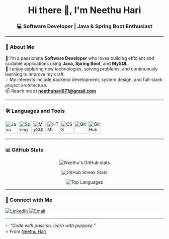 <h1 align="center">Hi there 👋, I'm Neethu Hari</h1>
<h3 align="center">💻 Software Developer | Java & Spring Boot Enthusiast</h3>

---

### 🌟 About Me  
🚀 I'm a passionate **Software Developer** who loves building efficient and scalable applications using **Java**, **Spring Boot**, and **MySQL**.  
🎯 I enjoy exploring new technologies, solving problems, and continuously learning to improve my craft.  
💡 My interests include backend development, system design, and full-stack project architecture.  
📫 Reach me at **neethuhari671@gmail.com**

---

### 🛠️ Languages and Tools  
<p align="left">
  <img src="https://cdn.jsdelivr.net/gh/devicons/devicon/icons/java/java-original.svg" alt="Java" width="40" height="40"/>
  <img src="https://cdn.jsdelivr.net/gh/devicons/devicon/icons/spring/spring-original.svg" alt="Spring Boot" width="40" height="40"/>
  <img src="https://cdn.jsdelivr.net/gh/devicons/devicon/icons/mysql/mysql-original.svg" alt="MySQL" width="40" height="40"/>
  <img src="https://cdn.jsdelivr.net/gh/devicons/devicon/icons/html5/html5-original.svg" alt="HTML" width="40" height="40"/>
  <img src="https://cdn.jsdelivr.net/gh/devicons/devicon/icons/css3/css3-original.svg" alt="CSS" width="40" height="40"/>
  <img src="https://cdn.jsdelivr.net/gh/devicons/devicon/icons/git/git-original.svg" alt="Git" width="40" height="40"/>
  <img src="https://cdn.jsdelivr.net/gh/devicons/devicon/icons/github/github-original.svg" alt="GitHub" width="40" height="40"/>
</p>

---

### 📊 GitHub Stats  
<p align="center">
  <img src="https://github-readme-stats.vercel.app/api?username=neethuhari&show_icons=true&theme=tokyonight" alt="Neethu's GitHub stats" />
</p>

<p align="center">
  <img src="https://github-readme-streak-stats.herokuapp.com/?user=neethuhari&theme=tokyonight" alt="GitHub Streak Stats" />
</p>

<p align="center">
  <img src="https://github-readme-stats.vercel.app/api/top-langs/?username=neethuhari&layout=compact&theme=tokyonight" alt="Top Languages" />
</p>

---

### 🤝 Connect with Me  
<p align="left">
  <a href="https://www.linkedin.com/in/neethuhari1" target="_blank">
    <img src="https://img.shields.io/badge/LinkedIn-0077B5?style=for-the-badge&logo=linkedin&logoColor=white" alt="LinkedIn"/>
  </a>
  <a href="mailto:neethuhari671@gmail.com" target="_blank">
    <img src="https://img.shields.io/badge/Gmail-D14836?style=for-the-badge&logo=gmail&logoColor=white" alt="Email"/>
  </a>
</p>

---

✨ *“Code with passion, learn with purpose.”*  
⭐️ From [Neethu Hari](https://github.com/neethuhari)


